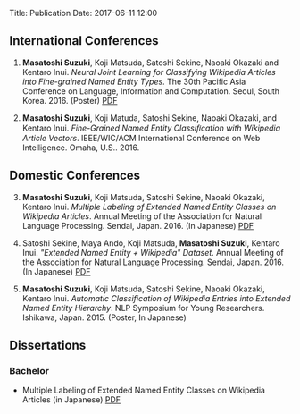 Title: Publication
Date: 2017-06-11 12:00

## International Conferences

1. **Masatoshi Suzuki**, Koji Matsuda, Satoshi Sekine, Naoaki Okazaki and Kentaro Inui. *Neural Joint Learning for Classifying Wikipedia Articles into Fine-grained Named Entity Types*. The 30th Pacific Asia Conference on Language, Information and Computation. Seoul, South Korea. 2016. (Poster) [PDF](https://www.aclweb.org/anthology/Y/Y16/Y16-3027.pdf)

2. **Masatoshi Suzuki**, Koji Matuda, Satoshi Sekine, Naoaki Okazaki, and Kentaro Inui. *Fine-Grained Named Entity Classiﬁcation with Wikipedia Article Vectors*. IEEE/WIC/ACM International Conference on Web Intelligence. Omaha, U.S.. 2016.

## Domestic Conferences

3. **Masatoshi Suzuki**, Koji Matsuda, Satoshi Sekine, Naoaki Okazaki, Kentaro Inui. *Multiple Labeling of Extended Named Entity Classes on Wikipedia Articles*. Annual Meeting of the Association for Natural Language Processing. Sendai, Japan. 2016. (In Japanese) [PDF](http://www.anlp.jp/proceedings/annual_meeting/2016/pdf_dir/A5-2.pdf)

4. Satoshi Sekine, Maya Ando, Koji Matsuda, **Masatoshi Suzuki**, Kentaro Inui. *"Extended Named Entity + Wikipedia" Dataset*. Annual Meeting of the Association for Natural Language Processing. Sendai, Japan. 2016. (In Japanese) [PDF](http://www.anlp.jp/proceedings/annual_meeting/2016/pdf_dir/P2-4.pdf)

5. **Masatoshi Suzuki**, Koji Matsuda, Satoshi Sekine, Naoaki Okazaki, Kentaro Inui. *Automatic Classification of Wikipedia Entries into Extended Named Entity Hierarchy*. NLP Symposium for Young Researchers. Ishikawa, Japan. 2015. (Poster, In Japanese)

## Dissertations

### Bachelor

- Multiple Labeling of Extended Named Entity Classes on Wikipedia Articles (in Japanese) [PDF](http://www.cl.ecei.tohoku.ac.jp/publications/2016/msuzuki_bthesis.pdf)
